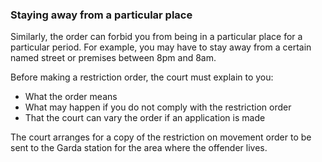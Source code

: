 ###  **Staying away from a particular place**

Similarly, the order can forbid you from being in a particular place for a
particular period. For example, you may have to stay away from a certain named
street or premises between 8pm and 8am.

Before making a restriction order, the court must explain to you:

  * What the order means 
  * What may happen if you do not comply with the restriction order 
  * That the court can vary the order if an application is made 

The court arranges for a copy of the restriction on movement order to be sent
to the Garda station for the area where the offender lives.
